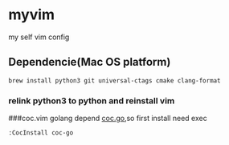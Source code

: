 # myvim
my self vim config

## **Dependencie**(Mac OS platform)
`brew install python3 git universal-ctags cmake clang-format`
### relink python3 to python and reinstall vim
###coc.vim
golang  depend [coc.go](https://github.com/josa42/coc-go),so first install need exec
```
:CocInstall coc-go
```

